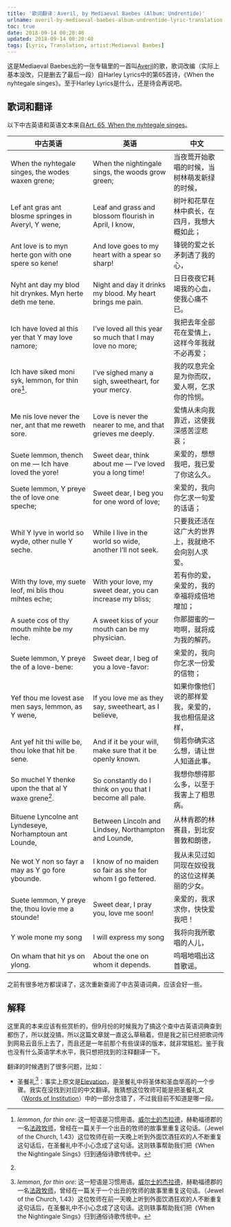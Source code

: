```yaml
---
title: '歌词翻译：Averil, by Mediaeval Baebes (Album: Undrentide)'
urlname: averil-by-mediaeval-baebes-album-undrentide-lyric-translation
toc: true
date: 2018-09-14 00:20:40
updated: 2018-09-14 00:20:40
tags: [Lyric, Translation, artist:Mediaeval Baebes]
---
```


这是Mediaeval Baebes出的一张专辑里的一首叫[Averil](https://music.163.com/#/song?id=32685214)的歌，歌词改编（实际上基本没改，只是删去了最后一段）自Harley Lyrics中的第65首诗，《When the nyhtegale singes》。至于Harley Lyrics是什么，还是待会再说吧。

## 歌词和翻译

以下中古英语和英语文本来自[Art. 65, When the nyhtegale singes](http://d.lib.rochester.edu/camelot/text/fein-harley2253-volume-2-article-65)。

| 中古英语 | 英语 | 中文 |
| ------- | ---- | ---- |
| When the nyhtegale singes, the wodes waxen grene; | When the nightingale sings, the woods grow green; | 当夜莺开始歌唱的时候，当树林萌发新绿的时候， |
| Lef ant gras ant blosme springes in Averyl, Y wene, | Leaf and grass and blossom flourish in April, I know, | 树叶和花草在林中疯长，在四月，我想大概如此； |
| Ant love is to myn herte gon with one spere so kene! | And love goes to my heart with a spear so sharp! | 锋锐的爱之长矛刺透了我的心，|
| Nyht ant day my blod hit drynkes. Myn herte deth me tene. | Night and day it drinks my blood. My heart brings me pain. | 日日夜夜它耗竭我的心血，使我心痛不已。 |
| Ich have loved al this yer that Y may love namore; | I’ve loved all this year so much that I may love no more; | 我把去年全部花在爱情上，这样今年我就不必再爱； |
| Ich have siked moni syk, lemmon, for thin ore[^6]. | I’ve sighed many a sigh, sweetheart, for your mercy. | 我的叹息完全是为你而叹，爱人啊，乞求你的怜悯。 |
| Me nis love never the ner, ant that me reweth sore. | Love is never the nearer to me, and that grieves me deeply. | 爱情从未向我靠近，这使我深感苦涩悲哀； |
| Suete lemmon, thench on me — Ich have loved the yore! | Sweet dear, think about me — I’ve loved you a long time! | 亲爱的，想想我吧，我已爱了你这么久。 |
| Suete lemmon, Y preye the of love one speche; | Sweet dear, I beg you for one word of love; | 亲爱的，我向你乞求一句爱的话语； |
| Whil Y lyve in world so wyde, other nulle Y seche. | While I live in the world so wide, another I’ll not seek. | 只要我还活在这广大的世界上，我就绝不会向别人求爱。 |
| With thy love, my suete leof, mi blis thou mihtes eche; | With your love, my sweet dear, you can increase my bliss; | 若有你的爱，亲爱的，我的幸福将成倍地增加； |
| A suete cos of thy mouth mihte be my leche. | A sweet kiss of your mouth can be my physician. | 你那甜蜜的一吻啊，就将成为我的解药。 |
| Suete lemmon, Y preye the of a love-bene: | Sweet dear, I beg of you a love-favor: | 亲爱的，我向你乞求一份爱的信物； |
| Yef thou me lovest ase men says, lemmon, as Y wene, | If you love me as they say, sweetheart, as I believe, | 如果你像他们说的那样爱我，亲爱的，我也相信是这样， |
| Ant yef hit thi wille be, thou loke that hit be sene. | And if it be your will, make sure that it be openly known. | 倘若你确实这么想，请让世人知道此事。 |
| So muchel Y thenke upon the that al Y waxe grene[^16]. | So constantly do I think on you that I become all pale. | 我想你想得那么多，以至于我害上了相思病。 |
| Bituene Lyncolne ant Lyndeseye, Norhamptoun ant Lounde, | Between Lincoln and Lindsey, Northampton and Lounde, | 从林肯郡的林赛县，到北安普敦和朗德， |
| Ne wot Y non so fayr a may as Y go fore ybounde. | I know of no maiden so fair as she for whom I go fettered. | 我从未见过如同现在奴役我的这位这样美丽的少女。 |
| Suete lemmon, Y preye the, thou lovie me a stounde! | Sweet dear, I pray you, love me soon! | 亲爱的，我求求你，快快爱我吧！ |
| Y wole mone my song | I will express my song | 我将向我所歌唱的人儿， |
| On wham that hit ys on ylong. | About the one on whom it depends. | 呜咽地唱出这首歌谣。 |

之前有很多地方都误译了，这次重新查阅了中古英语词典，应该会好一些。

## 解释

这里真的本来应该有些赏析的，但9月份的时候我为了搞这个查中古英语词典查到都伤了，所以就没搞，所以这篇文章就一直这么草稿着。但是我之前已经把歌词传到网易云音乐上去了，而且还是一年前那个有些误译的版本，就非常尴尬。鉴于我也没有什么英语学术水平，我只想把找到的注释翻译一下。

翻译的时候遇到了很多问题，比如：

* 圣餐礼[^6]：事实上原文是[Elevation](https://en.wikipedia.org/wiki/Elevation_%28liturgy%29)，是圣餐礼中将圣体和圣血举高的一个步骤。我实在没找到对应的中文翻译。我猜想这位牧师可能是把圣餐礼文（[Words of Institution](https://en.wikipedia.org/wiki/Words_of_Institution)）中的一部分念错了，不过我目前不知道是哪一段。

[^6]: *lemmon, for thin ore*: 这一短语是习惯用语。[威尔士的杰拉德](https://en.wikipedia.org/wiki/Gerald_of_Wales)，赫勒福德郡的一名[法政牧师](https://zh.wikipedia.org/wiki/%E6%B3%95%E6%94%BF%E7%89%A7%E5%B8%AB)，曾经在一篇关于一个出丑的牧师的故事里重复这句话。（Jewel of the Church, 1.43）这位牧师在前一天晚上听到外面饮酒狂欢的人不断重复这句话后，在圣餐礼中不小心念成了这句话。这则轶事帮助我们把《When the Nightingale Sings》归到通俗诗歌传统中。

[^16]: 